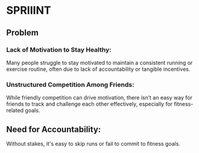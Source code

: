 # SPRIIINT

## Problem
### Lack of Motivation to Stay Healthy: 
Many people struggle to stay motivated to maintain a consistent running or exercise routine, often due to lack of accountability or tangible incentives.

### Unstructured Competition Among Friends:
While friendly competition can drive motivation, there isn’t an easy way for friends to track and challenge each other effectively, especially for fitness-related goals.

## Need for Accountability:
Without stakes, it's easy to skip runs or fail to commit to fitness goals.